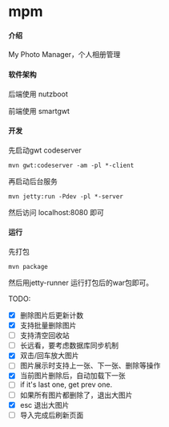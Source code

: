 # mpm

#### 介绍
My Photo Manager，个人相册管理

#### 软件架构

后端使用 nutzboot

前端使用 smartgwt

#### 开发

先启动gwt codeserver
```
mvn gwt:codeserver -am -pl *-client
```
再启动后台服务
```
mvn jetty:run -Pdev -pl *-server
```

然后访问 localhost:8080 即可

#### 运行

先打包
```
mvn package
```

然后用jetty-runner 运行打包后的war包即可。

TODO:

- [x] 删除图片后更新计数
- [x] 支持批量删除图片
- [ ] 支持清空回收站
- [ ] 长远看，要考虑数据库同步机制
- [x] 双击/回车放大图片
- [ ] 图片展示时支持上一张、下一张、删除等操作
- [x] 当前图片删除后，自动加载下一张
- [ ] if it's last one, get prev one.
- [ ] 如果所有图片都删除了，退出大图片
- [x] esc 退出大图片
- [ ] 导入完成后刷新页面
